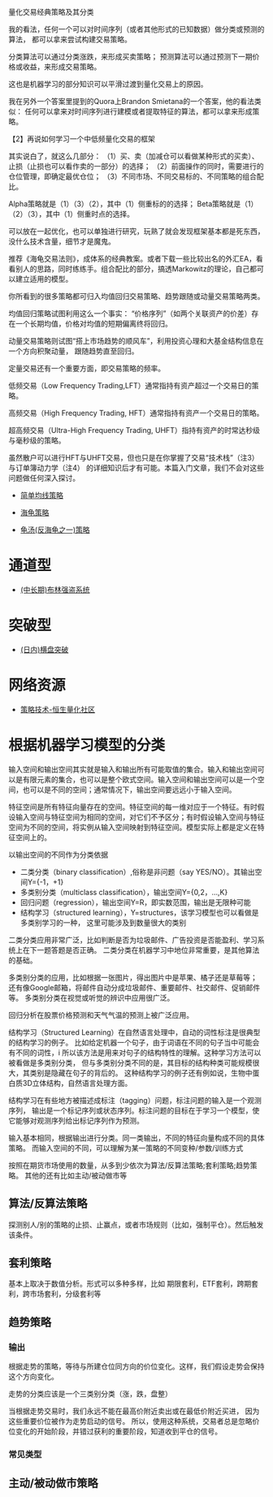 量化交易经典策略及其分类

我的看法，任何一个可以对时间序列（或者其他形式的已知数据）做分类或预测的算法，
都可以拿来尝试构建交易策略。

分类算法可以通过分类涨跌，来形成买卖策略；
预测算法可以通过预测下一期价格或收益，来形成交易策略。

这也是机器学习的部分知识可以平滑过渡到量化交易上的原因。


我在另外一个答案里提到的Quora上Brandon
Smietana的一个答案，他的看法类似：
任何可以拿来对时间序列进行建模或者提取特征的算法，都可以拿来形成策略。

【2】再说如何学习一个中低频量化交易的框架

其实说白了，就这么几部分：
（1）买、卖（加减仓可以看做某种形式的买卖）、止损（止损也可以看作卖的一部分）的选择；
（2）前面操作的同时，需要进行的仓位管理，即确定最优仓位；
（3）不同市场、不同交易标的、不同策略的组合配比。

Alpha策略就是（1）（3）（2），其中（1）侧重标的的选择；
Beta策略就是（1）（2）（3），其中（1）侧重时点的选择。

可以放在一起优化，也可以单独进行研究，玩熟了就会发现框架基本都是死东西，没什么技术含量，细节才是魔鬼。

推荐《海龟交易法则》，成体系的经典教案。或者下载一些比较出名的外汇EA，看看别人的思路，同时练练手。组合配比的部分，搞透Markowitz的理论，自己都可以建立适用的模型。



你所看到的很多策略都可归入均值回归交易策略、趋势跟随或动量交易策略两类。

均值回归策略试图利用这么一个事实：
“价格序列”（如两个关联资产的价差）存在一个长期均值，价格对均值的短期偏离终将回归。

动量交易策略则试图“搭上市场趋势的顺风车”，利用投资心理和大基金结构信息在一个方向积聚动量，
跟随趋势直至回归。


定量交易还有一个重要方面，即交易策略的频率。

低频交易（Low Frequency Trading,LFT）通常指持有资产超过一个交易日的策略。

高频交易（High Frequency Trading, HFT）通常指持有资产一个交易日的策略。

超高频交易（Ultra-High Frequency Trading, UHFT）指持有资产的时常达秒级与毫秒级的策略。

虽然散户可以进行HFT与UHFT交易，但也只是在你掌握了交易“技术栈”（注3）与订单簿动力学（注4）
的详细知识后才有可能。本篇入门文章，我们不会对这些问题做任何深入探讨。






- [简单均线策略](http://bbs.ihoms.com/bbs/cljs/5172.htm)

- [海龟策略](http://bbs.ihoms.com/bbs/cljs/5005.htm)

- [龟汤(反海龟之一)策略](http://bbs.ihoms.com/bbs/cljs/5111.htm)

# 通道型

- [(中长期)布林强盗系统](http://bbs.ihoms.com/bbs/cljs/5015.htm)

# 突破型

- [(日内)横盘突破](http://bbs.ihoms.com/bbs/cljs/5007.htm)



# 网络资源

- [策略技术-恒生量化社区](http://bbs.ihoms.com/bbs/cljs/index.htm)


# 根据机器学习模型的分类

输入空间和输出空间其实就是输入和输出所有可能取值的集合。输入和输出空间可以是有限元素的集合，也可以是整个欧式空间。输入空间和输出空间可以是一个空间，也可以是不同的空间；通常情况下，输出空间要远远小于输入空间。

特征空间是所有特征向量存在的空间。特征空间的每一维对应于一个特征。有时假设输入空间与特征空间为相同的空间，对它们不予区分；有时假设输入空间与特征空间为不同的空间，将实例从输入空间映射到特征空间。模型实际上都是定义在特征空间上的。

以输出空间的不同作为分类依据

- 二类分类（binary classification）,俗称是非问题（say YES/NO）。其输出空间Y={-1，+1}
- 多类别分类（multiclass classification），输出空间Y={0,2，...,K}
- 回归问题（regression），输出空间Y=R，即实数范围，输出是无限种可能
- 结构学习（structured learning），Y=structures，该学习模型也可以看做是多类别学习的一种，
  这里可能涉及到数量很大的类别

二类分类应用非常广泛，比如判断是否为垃圾邮件、广告投资是否能盈利、学习系统上在下一题答题是否正确。
二类分类在机器学习中地位非常重要，是其他算法的基础。

多类别分类的应用，比如根据一张图片，得出图片中是苹果、橘子还是草莓等；
还有像Google邮箱，将邮件自动分成垃圾邮件、重要邮件、社交邮件、促销邮件等。
多类别分类在视觉或听觉的辨识中应用很广泛。

回归分析在股票价格预测和天气气温的预测上被广泛应用。

结构学习（Structured Learning）在自然语言处理中，自动的词性标注是很典型的结构学习的例子。
比如给定机器一个句子，由于词语在不同的句子当中可能会有不同的词性，i
所以该方法是用来对句子的结构特性的理解。这种学习方法可以被看做是多类别分类，
但与多类别分类不同的是，其目标的结构种类可能规模很大，其类别是隐藏在句子的背后的。
这种结构学习的例子还有例如说，生物中蛋白质3D立体结构，自然语言处理方面。

结构学习在有些地方被描述成标注（tagging）问题，标注问题的输入是一个观测序列，
输出是一个标记序列或状态序列。标注问题的目标在于学习一个模型，使它能够对观测序列给出标记序列作为预测。


输入基本相同，根据输出进行分类。同一类输出，不同的特征向量构成不同的具体策略。
而输入空间的不同，可以理解为某一策略的不同变种/参数/训练方式

按照在期货市场使用的数量，从多到少依次为算法/反算法策略;套利策略;趋势策略。
其他的还有比如主动/被动做市等


## 算法/反算法策略

探测别人/别的策略的止损、止赢点，或者市场规则（比如，强制平仓）。然后触发该条件。

## 套利策略

基本上取决于数值分析。形式可以多种多样，比如
期限套利，ETF套利，跨期套利，跨市场套利，分级套利等



## 趋势策略 

### 输出

根据走势的策略，等待与所建仓位同方向的价位变化。这样，我们假设走势会保持这个方向变化。

走势的分类应该是一个三类别分类（涨，跌，盘整）

当根据走势交易时，我们永远不能在最高价附近卖出或在最低价附近买进，
因为这些重要价位被作为走势启动的信号。
所以，使用这种系统，交易者总是忽略价位变化的开始阶段，并错过获利的重要阶段，知道收到平仓的信号。


### 常见类型




## 主动/被动做市策略 
